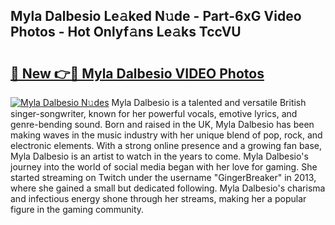 ## Myla Dalbesio Le𝚊ked N𝚞de - Part-6xG Video Photos - Hot Onlyf𝚊ns Le𝚊ks TccVU

# <h2><a href="http://ab26147.deff.icu/?id=Myla+Dalbesio">🔗 New 👉🔴 Myla Dalbesio VIDEO Photos</a></h2>

[![Myla Dalbesio N𝚞des](https://i.imgur.com/rIISA9y.gif)](http://ab26147.deff.icu/?id=Myla+Dalbesio)
Myla Dalbesio is a talented and versatile British singer-songwriter, known for her powerful vocals, emotive lyrics, and genre-bending sound. Born and raised in the UK, Myla Dalbesio has been making waves in the music industry with her unique blend of pop, rock, and electronic elements. With a strong online presence and a growing fan base, Myla Dalbesio is an artist to watch in the years to come. Myla Dalbesio's journey into the world of social media began with her love for gaming. She started streaming on Twitch under the username "GingerBreaker" in 2013, where she gained a small but dedicated following. Myla Dalbesio's charisma and infectious energy shone through her streams, making her a popular figure in the gaming community.
